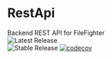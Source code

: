 # RestApi
Backend REST API for FileFighter </br>
![Latest Release](https://github.com/FileFighter/RestApi/workflows/Latest%20Release/badge.svg)  
![Stable Release](https://github.com/FileFighter/RestApi/workflows/Stable%20Release/badge.svg)
[![codecov](https://codecov.io/gh/FileFighter/RestApi/branch/master/graph/badge.svg)](https://codecov.io/gh/FileFighter/RestApi)
